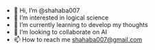 - 👋 Hi, I’m @shahaba007
- 👀 I’m interested in logical science 
- 🌱 I’m currently learning to develop my thoughts
- 💞️ I’m looking to collaborate on AI
- 📫 How to reach me shahaba007@gmail.com

<!---
shahaba007/shahaba007 is a ✨ special ✨ repository because its `README.md` (this file) appears on your GitHub profile.
You can click the Preview link to take a look at your changes.
--->
